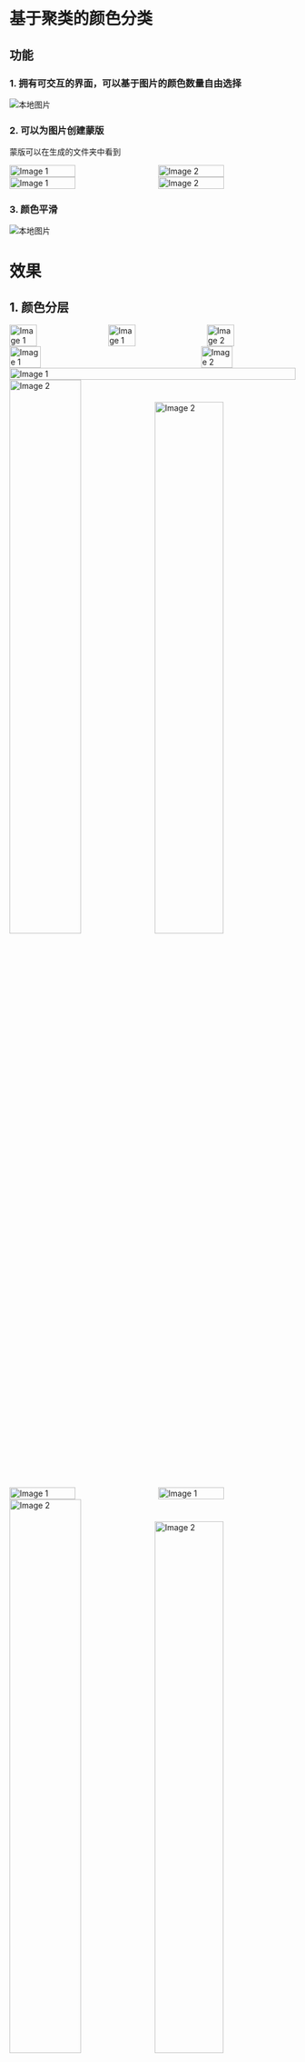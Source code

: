 # 基于聚类的颜色分类

## 功能
### 1. 拥有可交互的界面，可以基于图片的颜色数量自由选择
![本地图片](interaction1.png)
### 2. 可以为图片创建蒙版
蒙版可以在生成的文件夹中看到

<div style="display: flex; justify-content: space-between;">
    <img src="result/mask/mask0.png" alt="Image 1" style="width: 48%;">
    <img src="result/mask/mask1.png" alt="Image 2" style="width: 48%;">
</div>
<div style="display: flex; justify-content: space-between;">
    <img src="result/mask/mask2.png" alt="Image 1" style="width: 48%;">
    <img src="result/mask/mask3.png" alt="Image 2" style="width: 48%;">
</div>

### 3. 颜色平滑
![本地图片](interaction2.png)

# 效果
## 1. 颜色分层

<div style="display: flex; justify-content: space-between;">
    <img src="result/logo/pic.png" alt="Image 1" style="width: 31%;">
    <img src="result/logo/mask1.png" alt="Image 1" style="width: 31%;">
    <img src="result/logo/mask2.png" alt="Image 2" style="width: 31%;">
</div>
<div style="display: flex; justify-content: space-between;">
    <img src="result/logo/mask3.png" alt="Image 1" style="width: 33%;">
    <img src="result/logo/mask4.png" alt="Image 2" style="width: 33%;">
</div>

<div style="display: flex; justify-content: space-between;">
    <img src="result/cat/pic2.jpg" alt="Image 1" style="width: 100%;">
</div>
<div>
    <img src="result/cat/mask0.png" alt="Image 2" style="width: 50%;">
    <img src="result/cat/mask1.png" alt="Image 2" style="width: 49%;">
<div>

<div style="display: flex; justify-content: space-between;">
    <img src="result/flower/pic3.png" alt="Image 1" style="width: 48%;" >
    <img src="result/flower/mask1.png" alt="Image 1" style="width: 48%;">
</div>
<div>
    <img src="result/flower/mask2.png" alt="Image 2" style="width: 50%;">
    <img src="result/flower/mask3.png" alt="Image 2" style="width: 49%;">
<div>


## 2. 颜色平滑
<div style="display: flex; justify-content: space-between;">
    <img src="result/soft_process/landscape.png" alt="Image 1" style="width: 48%;">
    <img src="result/soft_process/soft_process_single69.png" alt="Image 2" style="width: 48%;">
</div>
<div style="display: flex; justify-content: space-between;">
    <img src="result/soft_process/output.jpg" alt="Image 1" style="width: 48%;">
    <img src="result/soft_process/soft_process_single45.png" alt="Image 2" style="width: 48%;">
</div>

# 使用教程
## python3.10
## 第一步创建虚拟环境并安装相应的库
```
python -m venv venv
# windows
.\venv\Scripts\activate

# linux
source venv/bin/activate

pip install -r requirements.txt
```

## 执行程序
```
python color_seg.py
```

# 注意事项
1. 默认精度是0.001
2. 默认单轮最大迭代次数是20次
3. 界面交互可以调节的迭代次数外循环（即每一次迭代次数都会执行单轮最大迭代次数是20次）